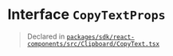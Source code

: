 # Interface `CopyTextProps`
> Declared in [`packages/sdk/react-components/src/Clipboard/CopyText.tsx`](.)
